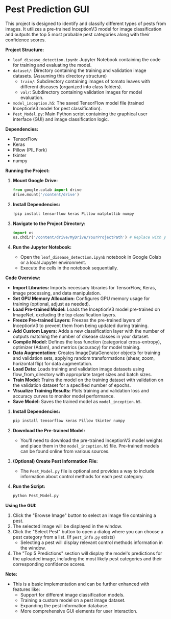 # **Pest Prediction GUI**

This project is designed to identify and classify different types of pests from images. It utilizes a pre-trained InceptionV3 model for image classification and outputs the top 5 most probable pest categories along with their confidence scores.

**Project Structure:**

* `leaf_disease_detection.ipynb`: Jupyter Notebook containing the code for training and evaluating the model.
* `dataset/`: Directory containing the training and validation image datasets. (Assuming this directory structure)
    * `train/`: Subdirectory containing images of tomato leaves with different diseases (organized into class folders).
    * `val/`: Subdirectory containing validation images for model evaluation.
* `model_inception.h5`: The saved TensorFlow model file (trained InceptionV3 model for pest classification).
* `Pest_Model.py`: Main Python script containing the graphical user interface (GUI) and image classification logic.

**Dependencies:**

* TensorFlow
* Keras
* Pillow (PIL Fork)
* tkinter
* numpy

**Running the Project:**

1. **Mount Google Drive:**
   ```python
   from google.colab import drive
   drive.mount('/content/drive')
   ```

2. **Install Dependencies:**
   ```bash
   !pip install tensorflow keras Pillow matplotlib numpy
   ```

3. **Navigate to the Project Directory:**
   ```python
   import os
   os.chdir('/content/drive/MyDrive/YourProjectPath') # Replace with your actual project directory
   ```

4. **Run the Jupyter Notebook:**
   * Open the `leaf_disease_detection.ipynb` notebook in Google Colab or a local Jupyter environment.
   * Execute the cells in the notebook sequentially.

**Code Overview:**

* **Import Libraries:** Imports necessary libraries for TensorFlow, Keras, image processing, and data manipulation.
* **Set GPU Memory Allocation:** Configures GPU memory usage for training (optional, adjust as needed).
* **Load Pre-trained Model:** Loads the InceptionV3 model pre-trained on ImageNet, excluding the top classification layers.
* **Freeze Pre-trained Layers:** Freezes the pre-trained layers of InceptionV3 to prevent them from being updated during training.
* **Add Custom Layers:** Adds a new classification layer with the number of outputs matching the number of disease classes in your dataset.
* **Compile Model:** Defines the loss function (categorical cross-entropy), optimizer (Adam), and metrics (accuracy) for model training.
* **Data Augmentation:** Creates ImageDataGenerator objects for training and validation sets, applying random transformations (shear, zoom, horizontal flip) for data augmentation.
* **Load Data:** Loads training and validation image datasets using flow_from_directory with appropriate target sizes and batch sizes.
* **Train Model:** Trains the model on the training dataset with validation on the validation dataset for a specified number of epochs.
* **Visualize Training Results:** Plots training and validation loss and accuracy curves to monitor model performance.
* **Save Model:** Saves the trained model as `model_inception.h5`.

1. **Install Dependencies:**
   ```bash
   pip install tensorflow keras Pillow tkinter numpy
   ```

2. **Download the Pre-trained Model:**
   * You'll need to download the pre-trained InceptionV3 model weights and place them in the `model_inception.h5` file. Pre-trained models can be found online from various sources.

3. **(Optional) Create Pest Information File:**
   * The `Pest_Model.py` file is optional and provides a way to include information about control methods for each pest category.

4. **Run the Script:**
   ```bash
   python Pest_Model.py
   ```

**Using the GUI:**

1. Click the "Browse Image" button to select an image file containing a pest.
2. The selected image will be displayed in the window.
3. Click the "Select Pest" button to open a dialog where you can choose a pest category from a list. (If `pest_info.py` exists)
   * Selecting a pest will display relevant control methods information in the window.
4. The "Top 5 Predictions" section will display the model's predictions for the uploaded image, including the most likely pest categories and their corresponding confidence scores.

**Note:**

* This is a basic implementation and can be further enhanced with features like:
    * Support for different image classification models.
    * Training a custom model on a pest image dataset.
    * Expanding the pest information database.
    * More comprehensive GUI elements for user interaction.

